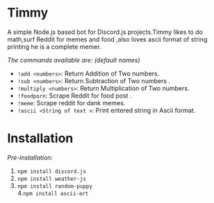# Timmy
A simple Node.js based  bot for Discord.js projects.Timmy likes to do math,surf Reddit for memes and food ,also loves ascii format of string printing he is a complete memer.

_The commands available are: (default names)_  
* `!add <numbers>`: Return Addition of Two numbers.
* `!sub <numbers>`: Return Subtraction of Two numbers .
* `!multiply <numbers>`: Return Multiplication of Two numbers.  
* `!foodporn`: Scrape Reddit for food post .  
* `!meme`: Scrape reddit for dank memes.  
* `!ascii <String of text >`: Print entered string in Ascii format.  

# Installation

_Pre-installation:_  
1. `npm install discord.js`  
2. `npm install weather-js` 
3. `npm install random-puppy`  
4.`npm install ascii-art`

